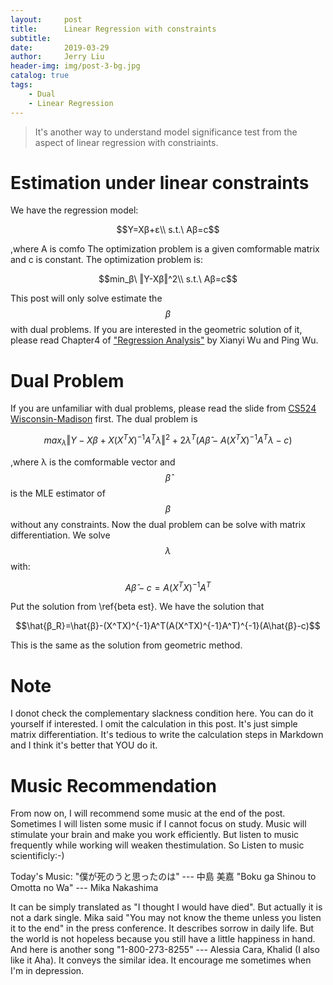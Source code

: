 ```yaml
---
layout:     post
title:      Linear Regression with constraints
subtitle:   
date:       2019-03-29
author:     Jerry Liu
header-img: img/post-3-bg.jpg
catalog: true
tags:
    - Dual
    - Linear Regression
---
```


> It's another way to understand model significance test from the aspect of linear regression with constriaints.

# Estimation under linear constraints

We have the regression model:

$$Y=Xβ+ɛ\\
s.t.\ Aβ=c$$

,where A is comfo
The optimization problem is a given comformable matrix and c is constant. The optimization problem is:

$$min_β\ ‖Y-Xβ‖^2\\
s.t.\ Aβ=c$$

This post will only solve estimate the $$β$$ with dual problems. If you are interested in the geometric solution of it, please read Chapter4 of ["Regression Analysis"](https://www.amazon.com/%E5%9B%9E%E5%BD%92%E5%88%86%E6%9E%90-%E6%AD%A6%E8%90%8D%EF%BC%8C%E5%90%B4%E8%B4%A4%E6%AF%85/dp/B01GYIXJ4A) by Xianyi Wu and Ping Wu.

# Dual Problem

If you are unfamiliar with dual problems, please read the slide from [CS524 Wisconsin-Madison](https://drive.google.com/file/d/1ZBAyc1hLMxNPVugfWI0M0gAdZqx29lq0/view?usp=sharing) first.
The dual problem is 

$$max_λ‖Y-Xβ+X(X^TX)^{-1}A^Tλ‖^2+2λ^T(A\hat{β}-A(X^TX)^{-1}A^Tλ-c)$$

,where λ is the comformable vector and $$\hat{β}$$ is the MLE estimator of $$β$$ without any constraints. Now the dual problem can be solve with matrix differentiation.
We solve $$λ$$ with:

$$A\hat{β}-c=A(X^TX)^{-1}A^T\label{beta est}$$

Put the solution from \ref{beta est}. We have the solution that 

$$\hat{β_R}=\hat{β}-(X^TX)^{-1}A^T(A(X^TX)^{-1}A^T)^{-1}(A\hat{β}-c)$$

This is the same as the solution from geometric method.

# Note
I donot check the complementary slackness condition here. You can do it yourself if interested. I omit the calculation in this post. It's just simple matrix differentiation. It's tedious to write the calculation steps in Markdown and I think it's better that YOU do it.

# Music Recommendation
From now on, I will recommend some music at the end of the post. Sometimes I will listen some music if I cannot focus on study. Music will stimulate your brain and make you work efficiently. But listen to music frequently while working will weaken thestimulation. So Listen to music scientificly:-)

Today's Music:
"僕が死のうと思ったのは" --- 中島 美嘉
"Boku ga Shinou to Omotta no Wa" --- Mika Nakashima

It can be simply translated as "I thought I would have died". But actually it is not a dark single. Mika said "You may not know the theme unless you listen it to the end" in the press conference. It describes sorrow in daily life. But the world is not hopeless because you still have a little happiness in hand. And here is another song "1-800-273-8255" --- Alessia Cara, Khalid (I also like it Aha). It conveys the similar idea. It encourage me sometimes when I'm in depression.